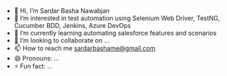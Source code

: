 - 👋 Hi, I’m Sardar Basha Nawabjan
- 👀 I’m interested in test automation using Selenium Web Driver, TestNG, Cucumber BDD, Jenkins, Azure DevOps
- 🌱 I’m currently learning automating salesforce features and scenarios
- 💞️ I’m looking to collaborate on ...
- 📫 How to reach me sardarbashame@gmail.com
- 😄 Pronouns: ...
- ⚡ Fun fact: ...

<!---
sardarbashame/sardarbashame is a ✨ special ✨ repository because its `README.md` (this file) appears on your GitHub profile.
You can click the Preview link to take a look at your changes.
--->
